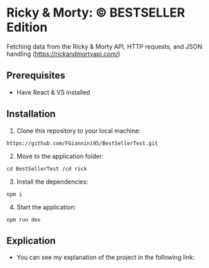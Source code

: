# Ricky & Morty: © BESTSELLER Edition 
Fetching data from the Ricky & Morty API, HTTP requests, and JSON handling
(https://rickandmortyapi.com/)
## Prerequisites
- Have React & VS installed
## Installation
1. Clone this repository to your local machine:
```
https://github.com/FGiannini95/BestSellerTest.git
```
2. Move to the application folder:
```
cd BestSellerTest /cd rick
```
3. Install the dependencies:
```
npm i
```
4. Start the application:
```
npm run dev
```
## Explication
- You can see my explanation of the project in the following link: 
